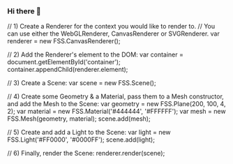 ### Hi there 👋
// 1) Create a Renderer for the context you would like to render to.
//    You can use either the WebGLRenderer, CanvasRenderer or SVGRenderer.
var renderer = new FSS.CanvasRenderer();

// 2) Add the Renderer's element to the DOM:
var container = document.getElementById('container');
container.appendChild(renderer.element);

// 3) Create a Scene:
var scene = new FSS.Scene();

// 4) Create some Geometry & a Material, pass them to a Mesh constructor, and add the Mesh to the Scene:
var geometry = new FSS.Plane(200, 100, 4, 2);
var material = new FSS.Material('#444444', '#FFFFFF');
var mesh = new FSS.Mesh(geometry, material);
scene.add(mesh);

// 5) Create and add a Light to the Scene:
var light = new FSS.Light('#FF0000', '#0000FF');
scene.add(light);

// 6) Finally, render the Scene:
renderer.render(scene);

<!--
**badluck298rezaz/badluck298rezaz** is a ✨ _special_ ✨ repository because its `README.md` (this file) appears on your GitHub profile.

Here are some ideas to get you started:

- 🔭 I’m currently working on ...
- 🌱 I’m currently learning ...
- 👯 I’m looking to collaborate on ...
- 🤔 I’m looking for help with ...
- 💬 Ask me about ...
- 📫 How to reach me: ...
- 😄 Pronouns: ...
- ⚡ Fun fact: ...
-->
